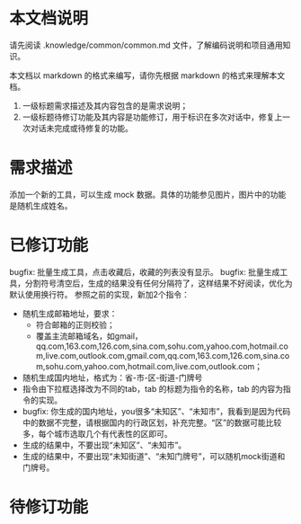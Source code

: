 # 本文档说明

请先阅读 .knowledge/common/common.md 文件，了解编码说明和项目通用知识。

本文档以 markdown 的格式来编写，请你先根据 markdown 的格式来理解本文档。

1. 一级标题需求描述及其内容包含的是需求说明；
2. 一级标题待修订功能及其内容是功能修订，用于标识在多次对话中，修复上一次对话未完成或待修复的功能。

# 需求描述
添加一个新的工具，可以生成 mock 数据。具体的功能参见图片，图片中的功能是随机生成姓名。

# 已修订功能
bugfix: 批量生成工具，点击收藏后，收藏的列表没有显示。
bugfix: 批量生成工具，分割符号清空后，生成的结果没有任何分隔符了，这样结果不好阅读，优化为默认使用换行符。
参照之前的实现，新加2个指令：
- 随机生成邮箱地址，要求：
    - 符合邮箱的正则校验；
    - 覆盖主流邮箱域名，如gmail，qq.com,163.com,126.com,sina.com,sohu.com,yahoo.com,hotmail.com,live.com,outlook.com,gmail.com,qq.com,163.com,126.com,sina.com,sohu.com,yahoo.com,hotmail.com,live.com,outlook.com；
- 随机生成国内地址，格式为：省-市-区-街道-门牌号
- 指令由下拉框选择改为不同的tab，tab 的标题为指令的名称，tab 的内容为指令的实现。
- bugfix: 你生成的国内地址，you很多“未知区”、“未知市”，我看到是因为代码中的数据不完整，请根据国内的行政区划，补充完整。“区”的数据可能比较多，每个城市选取几个有代表性的区即可。
- 生成的结果中，不要出现“未知区”、“未知市”。
- 生成的结果中，不要出现“未知街道”、“未知门牌号”，可以随机mock街道和门牌号。
# 待修订功能

